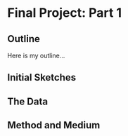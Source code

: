 # Final Project: Part 1
## Outline
Here is my outline...
## Initial Sketches 
## The Data
## Method and Medium
